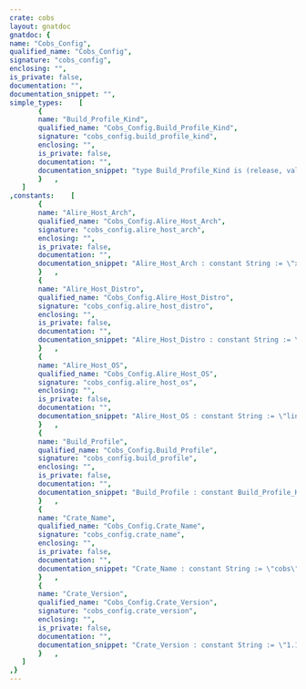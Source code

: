 ```yaml
---
crate: cobs
layout: gnatdoc
gnatdoc: {
name: "Cobs_Config",
qualified_name: "Cobs_Config",
signature: "cobs_config",
enclosing: "",
is_private: false,
documentation: "",
documentation_snippet: "",
simple_types:    [
       {
       name: "Build_Profile_Kind",
       qualified_name: "Cobs_Config.Build_Profile_Kind",
       signature: "cobs_config.build_profile_kind",
       enclosing: "",
       is_private: false,
       documentation: "",
       documentation_snippet: "type Build_Profile_Kind is (release, validation, development);",
       }   ,
   ]
,constants:    [
       {
       name: "Alire_Host_Arch",
       qualified_name: "Cobs_Config.Alire_Host_Arch",
       signature: "cobs_config.alire_host_arch",
       enclosing: "",
       is_private: false,
       documentation: "",
       documentation_snippet: "Alire_Host_Arch : constant String := \"x86_64\";",
       }   ,
       {
       name: "Alire_Host_Distro",
       qualified_name: "Cobs_Config.Alire_Host_Distro",
       signature: "cobs_config.alire_host_distro",
       enclosing: "",
       is_private: false,
       documentation: "",
       documentation_snippet: "Alire_Host_Distro : constant String := \"ubuntu\";",
       }   ,
       {
       name: "Alire_Host_OS",
       qualified_name: "Cobs_Config.Alire_Host_OS",
       signature: "cobs_config.alire_host_os",
       enclosing: "",
       is_private: false,
       documentation: "",
       documentation_snippet: "Alire_Host_OS : constant String := \"linux\";",
       }   ,
       {
       name: "Build_Profile",
       qualified_name: "Cobs_Config.Build_Profile",
       signature: "cobs_config.build_profile",
       enclosing: "",
       is_private: false,
       documentation: "",
       documentation_snippet: "Build_Profile : constant Build_Profile_Kind := development;",
       }   ,
       {
       name: "Crate_Name",
       qualified_name: "Cobs_Config.Crate_Name",
       signature: "cobs_config.crate_name",
       enclosing: "",
       is_private: false,
       documentation: "",
       documentation_snippet: "Crate_Name : constant String := \"cobs\";",
       }   ,
       {
       name: "Crate_Version",
       qualified_name: "Cobs_Config.Crate_Version",
       signature: "cobs_config.crate_version",
       enclosing: "",
       is_private: false,
       documentation: "",
       documentation_snippet: "Crate_Version : constant String := \"1.1.0\";",
       }   ,
   ]
,}
---
```

